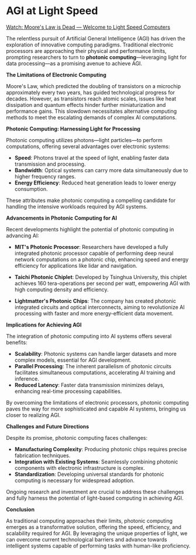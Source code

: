 # AGI at Light Speed

[Watch: Moore's Law is Dead — Welcome to Light Speed Computers](https://www.youtube.com/watch?v=wBqfzj6CEzI)

The relentless pursuit of Artificial General Intelligence (AGI) has driven the exploration of innovative computing paradigms. Traditional electronic processors are approaching their physical and performance limits, prompting researchers to turn to **photonic computing**—leveraging light for data processing—as a promising avenue to achieve AGI.

**The Limitations of Electronic Computing**

Moore's Law, which predicted the doubling of transistors on a microchip approximately every two years, has guided technological progress for decades. However, as transistors reach atomic scales, issues like heat dissipation and quantum effects hinder further miniaturization and performance gains. This slowdown necessitates alternative computing methods to meet the escalating demands of complex AI computations.

**Photonic Computing: Harnessing Light for Processing**

Photonic computing utilizes photons—light particles—to perform computations, offering several advantages over electronic systems:

- **Speed**: Photons travel at the speed of light, enabling faster data transmission and processing.
- **Bandwidth**: Optical systems can carry more data simultaneously due to higher frequency ranges.
- **Energy Efficiency**: Reduced heat generation leads to lower energy consumption.

These attributes make photonic computing a compelling candidate for handling the intensive workloads required by AGI systems.

**Advancements in Photonic Computing for AI**

Recent developments highlight the potential of photonic computing in advancing AI:

- **MIT's Photonic Processor**: Researchers have developed a fully integrated photonic processor capable of performing deep neural network computations on a photonic chip, enhancing speed and energy efficiency for applications like lidar and navigation. 

- **Taichi Photonic Chiplet**: Developed by Tsinghua University, this chiplet achieves 160 tera-operations per second per watt, empowering AGI with high computing density and efficiency. 

- **Lightmatter's Photonic Chips**: The company has created photonic integrated circuits and optical interconnects, aiming to revolutionize AI processing with faster and more energy-efficient data movement. 

**Implications for Achieving AGI**

The integration of photonic computing into AI systems offers several benefits:

- **Scalability**: Photonic systems can handle larger datasets and more complex models, essential for AGI development.
- **Parallel Processing**: The inherent parallelism of photonic circuits facilitates simultaneous computations, accelerating AI training and inference.
- **Reduced Latency**: Faster data transmission minimizes delays, enhancing real-time processing capabilities.

By overcoming the limitations of electronic processors, photonic computing paves the way for more sophisticated and capable AI systems, bringing us closer to realizing AGI.

**Challenges and Future Directions**

Despite its promise, photonic computing faces challenges:

- **Manufacturing Complexity**: Producing photonic chips requires precise fabrication techniques.
- **Integration with Existing Systems**: Seamlessly combining photonic components with electronic infrastructure is complex.
- **Standardization**: Developing universal standards for photonic computing is necessary for widespread adoption.

Ongoing research and investment are crucial to address these challenges and fully harness the potential of light-based computing in achieving AGI.

**Conclusion**

As traditional computing approaches their limits, photonic computing emerges as a transformative solution, offering the speed, efficiency, and scalability required for AGI. By leveraging the unique properties of light, we can overcome current technological barriers and advance towards intelligent systems capable of performing tasks with human-like proficiency.

 